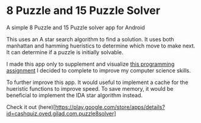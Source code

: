 # 8 Puzzle and 15 Puzzle Solver
A simple 8 Puzzle and 15 Puzzle solver app for Android

This uses an A star search algorithm to find a solution. It uses both manhattan and hamming hueristics to determine which move to make next. It can determine if a puzzle is initially solvable. 

I made this app only to supplement and visualize [this programming assignment](https://www.cs.princeton.edu/courses/archive/fall12/cos226/assignments/8puzzle.html) I decided to complete to improve my computer science skills. 

To further improve this app. It would useful to implement a cache for the hueristic functions to improve speed. To save memory, it would be beneficial to implement the IDA star algorithm instead. 

Check it out (here)[https://play.google.com/store/apps/details?id=cashquiz.oved.gilad.com.puzzle8solver]
